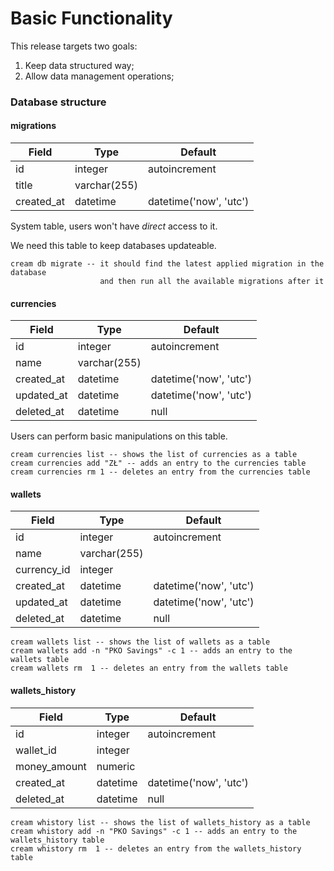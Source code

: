 # Basic Functionality

This release targets two goals:

1. Keep data structured way;
2. Allow data management operations;

### Database structure

#### migrations

| Field       | Type         | Default                |
| ----------- | ------------ | ---------------------- |
| id          | integer      | autoincrement          |
| title       | varchar(255) |                        |
| created\_at | datetime     | datetime('now', 'utc') |

System table, users won't have _direct_ access to it.

We need this table to keep databases updateable.

```
cream db migrate -- it should find the latest applied migration in the database
                    and then run all the available migrations after it
```

#### currencies

| Field       | Type         | Default                |
| ----------- | ------------ | ---------------------- |
| id          | integer      | autoincrement          |
| name        | varchar(255) |                        |
| created\_at | datetime     | datetime('now', 'utc') |
| updated\_at | datetime     | datetime('now', 'utc') |
| deleted\_at | datetime     | null                   |

Users can perform basic manipulations on this table.

```
cream currencies list -- shows the list of currencies as a table
cream currencies add "ZŁ" -- adds an entry to the currencies table
cream currencies rm 1 -- deletes an entry from the currencies table
```

#### wallets

| Field        | Type         | Default                |
| ------------ | ------------ | ---------------------- |
| id           | integer      | autoincrement          |
| name         | varchar(255) |                        |
| currency\_id | integer      |                        |
| created\_at  | datetime     | datetime('now', 'utc') |
| updated\_at  | datetime     | datetime('now', 'utc') |
| deleted\_at  | datetime     | null                   |

```
cream wallets list -- shows the list of wallets as a table
cream wallets add -n "PKO Savings" -c 1 -- adds an entry to the wallets table
cream wallets rm  1 -- deletes an entry from the wallets table
```

#### wallets\_history

| Field         | Type     | Default                |
| ------------- | -------- | ---------------------- |
| id            | integer  | autoincrement          |
| wallet\_id    | integer  |                        |
| money\_amount | numeric  |                        |
| created\_at   | datetime | datetime('now', 'utc') |
| deleted\_at   | datetime | null                   |

```
cream whistory list -- shows the list of wallets_history as a table
cream whistory add -n "PKO Savings" -c 1 -- adds an entry to the wallets_history table
cream whistory rm  1 -- deletes an entry from the wallets_history table
```

